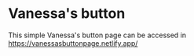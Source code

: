 # Vanessa's button
This simple Vanessa's button page can be accessed in 
https://vanessasbuttonpage.netlify.app/